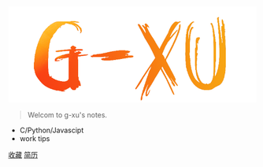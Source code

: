 ![g-xu](_media/logo.png)

> Welcom to g-xu's notes.

- C/Python/Javascipt
- work tips

[收藏](/README.md)
[简历](/resume.md)
